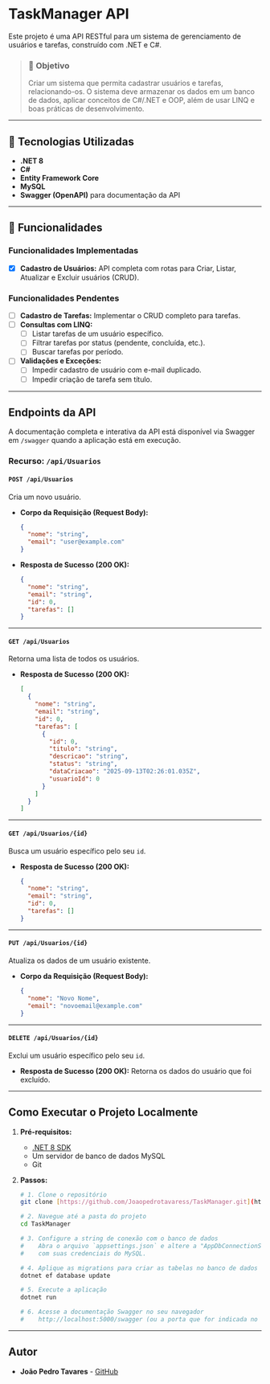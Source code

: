# TaskManager API

Este projeto é uma API RESTful para um sistema de gerenciamento de usuários e tarefas, construído com .NET e C#.

> ### 🎯 Objetivo
> Criar um sistema que permita cadastrar usuários e tarefas, relacionando-os. O sistema deve armazenar os dados em um banco de dados, aplicar conceitos de C#/.NET e OOP, além de usar LINQ e boas práticas de desenvolvimento.

---

## 🚀 Tecnologias Utilizadas

* **.NET 8**
* **C#**
* **Entity Framework Core**
* **MySQL**
* **Swagger (OpenAPI)** para documentação da API

---

## 🔹 Funcionalidades

### Funcionalidades Implementadas
- [x] **Cadastro de Usuários:** API completa com rotas para Criar, Listar, Atualizar e Excluir usuários (CRUD).

### Funcionalidades Pendentes
- [ ] **Cadastro de Tarefas:** Implementar o CRUD completo para tarefas.
- [ ] **Consultas com LINQ:**
    - [ ] Listar tarefas de um usuário específico.
    - [ ] Filtrar tarefas por status (pendente, concluída, etc.).
    - [ ] Buscar tarefas por período.
- [ ] **Validações e Exceções:**
    - [ ] Impedir cadastro de usuário com e-mail duplicado.
    - [ ] Impedir criação de tarefa sem título.

---

## Endpoints da API

A documentação completa e interativa da API está disponível via Swagger em `/swagger` quando a aplicação está em execução.

### Recurso: `/api/Usuarios`

#### `POST /api/Usuarios`
Cria um novo usuário.

* **Corpo da Requisição (Request Body):**
    ```json
    {
      "nome": "string",
      "email": "user@example.com"
    }
    ```
* **Resposta de Sucesso (200 OK):**
    ```json
    {
      "nome": "string",
      "email": "string",
      "id": 0,
      "tarefas": []
    }
    ```
---
#### `GET /api/Usuarios`
Retorna uma lista de todos os usuários.

* **Resposta de Sucesso (200 OK):**
    ```json
    [
      {
        "nome": "string",
        "email": "string",
        "id": 0,
        "tarefas": [
          {
            "id": 0,
            "titulo": "string",
            "descricao": "string",
            "status": "string",
            "dataCriacao": "2025-09-13T02:26:01.035Z",
            "usuarioId": 0
          }
        ]
      }
    ]
    ```
---
#### `GET /api/Usuarios/{id}`
Busca um usuário específico pelo seu `id`.

* **Resposta de Sucesso (200 OK):**
    ```json
    {
      "nome": "string",
      "email": "string",
      "id": 0,
      "tarefas": []
    }
    ```
---
#### `PUT /api/Usuarios/{id}`
Atualiza os dados de um usuário existente.

* **Corpo da Requisição (Request Body):**
    ```json
    {
      "nome": "Novo Nome",
      "email": "novoemail@example.com"
    }
    ```
---
#### `DELETE /api/Usuarios/{id}`
Exclui um usuário específico pelo seu `id`.

* **Resposta de Sucesso (200 OK):** Retorna os dados do usuário que foi excluído.

---
## Como Executar o Projeto Localmente

1.  **Pré-requisitos:**
    * [.NET 8 SDK](https://dotnet.microsoft.com/download/dotnet/8.0)
    * Um servidor de banco de dados MySQL
    * Git

2.  **Passos:**
    ```bash
    # 1. Clone o repositório
    git clone [https://github.com/Joaopedrotavaress/TaskManager.git](https://github.com/Joaopedrotavaress/TaskManager.git)

    # 2. Navegue até a pasta do projeto
    cd TaskManager

    # 3. Configure a string de conexão com o banco de dados
    #    Abra o arquivo `appsettings.json` e altere a "AppDbConnectionString"
    #    com suas credenciais do MySQL.

    # 4. Aplique as migrations para criar as tabelas no banco de dados
    dotnet ef database update

    # 5. Execute a aplicação
    dotnet run

    # 6. Acesse a documentação Swagger no seu navegador
    #    http://localhost:5000/swagger (ou a porta que for indicada no terminal)
    ```

---

## Autor

* **João Pedro Tavares** - [GitHub](https://github.com/Joaopedrotavaress)
